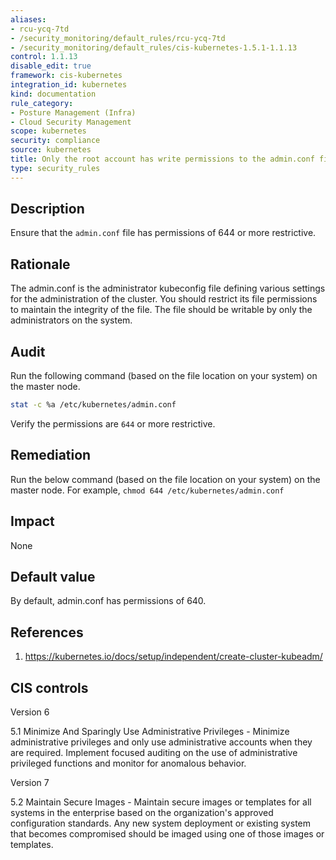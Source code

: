 ```yaml
---
aliases:
- rcu-ycq-7td
- /security_monitoring/default_rules/rcu-ycq-7td
- /security_monitoring/default_rules/cis-kubernetes-1.5.1-1.1.13
control: 1.1.13
disable_edit: true
framework: cis-kubernetes
integration_id: kubernetes
kind: documentation
rule_category:
- Posture Management (Infra)
- Cloud Security Management
scope: kubernetes
security: compliance
source: kubernetes
title: Only the root account has write permissions to the admin.conf file
type: security_rules
---
```


## Description

Ensure that the `admin.conf` file has permissions of 644 or more restrictive.

## Rationale

The admin.conf is the administrator kubeconfig file defining various settings for the administration of the cluster. You should restrict its file permissions to maintain the integrity of the file. The file should be writable by only the administrators on the system.

## Audit

Run the following command (based on the file location on your system) on the master node.

```bash
stat -c %a /etc/kubernetes/admin.conf
```

Verify the permissions are `644` or more restrictive.

## Remediation

Run the below command (based on the file location on your system) on the master node. For example, `chmod 644 /etc/kubernetes/admin.conf`

## Impact

None

## Default value

By default, admin.conf has permissions of 640.

## References

1. https://kubernetes.io/docs/setup/independent/create-cluster-kubeadm/

## CIS controls

Version 6

5.1 Minimize And Sparingly Use Administrative Privileges - Minimize administrative privileges and only use administrative accounts when they are required. Implement focused auditing on the use of administrative privileged functions and monitor for anomalous behavior.

Version 7

5.2 Maintain Secure Images - Maintain secure images or templates for all systems in the enterprise based on the organization's approved configuration standards. Any new system deployment or existing system that becomes compromised should be imaged using one of those images or templates.
